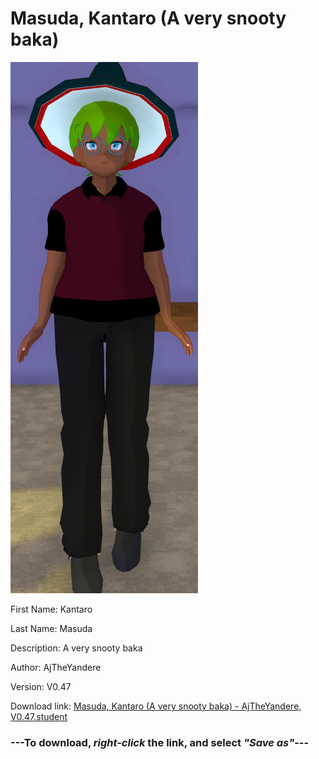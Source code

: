 # Masuda, Kantaro (A very snooty baka)

<img src = "https://raw.githubusercontent.com/Arbiter1223/Daigaku-Gurashi-Custom-Students/master/Students/Files/Masuda%2C%20Kantaro%20(A%20very%20snooty%20baka).png">

First Name: Kantaro

Last Name: Masuda

Description: A very snooty baka

Author: AjTheYandere

Version: V0.47

Download link: <a href="https://raw.githubusercontent.com/Arbiter1223/Daigaku-Gurashi-Custom-Students/master/Students/Files/Masuda%2C%20Kantaro%20(A%20very%20snooty%20baka)%20-%20AjTheYandere%2C%20V0.47.student">Masuda, Kantaro (A very snooty baka) - AjTheYandere, V0.47.student</a>

### ---**To download, _right-click_ the link, and select _"Save as"_**---
